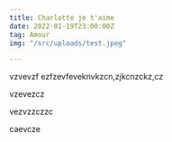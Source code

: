 ```yaml
---
title: Charlotte je t'aime
date: 2022-01-19T23:00:00Z
tag: Amour
img: "/src/uploads/test.jpeg"

---
```

vzvevzf ezfzevfeveknvkzcn,zjkcnzckz,cz

vzevezcz

vezvzzczzc

caevcze